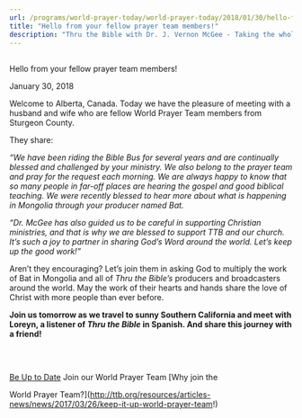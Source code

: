 ```yaml
---
url: /programs/world-prayer-today/world-prayer-today/2018/01/30/hello-from-your-fellow-prayer-team-members!
title: "Hello from your fellow prayer team members!"
description: "Thru the Bible with Dr. J. Vernon McGee - Taking the whole Word to the whole world"
---
```







## 
 Hello from your fellow prayer team members!


January 30, 2018




Welcome to Alberta, Canada. Today we have the pleasure of meeting with a husband and wife who are fellow World Prayer Team members from Sturgeon County. 


They share:


*“We have been riding the Bible Bus for several years and are continually blessed and challenged by your ministry. We also belong to the prayer team and pray for the request each morning. We are always happy to know that so many people in far-off places are hearing the gospel and good biblical teaching.* *We were recently blessed to hear more about what is happening in Mongolia through your producer named Bat.* 


*“Dr. McGee has also guided us to be careful in supporting Christian ministries, and that is why we are blessed to support TTB and our church. It’s such a joy to partner in sharing God’s Word around the world. Let’s keep up the good work!”*


Aren’t they encouraging? Let’s join them in asking God to multiply the work of Bat in Mongolia and all of *Thru the Bible’s* producers and broadcasters around the world. May the work of their hearts and hands share the love of Christ with more people than ever before.


**Join us tomorrow as we travel to sunny Southern California and meet with Loreyn, a listener of *Thru the Bible* in Spanish. And share this journey with a friend!** 


  

 







## 




[Be Up to Date](http://feeds.feedburner.com/WorldPrayerToday "World Prayer Today RSS Feed")
Join our World Prayer Team
[Why join the  

World Prayer Team?](http://ttb.org/resources/articles-news/news/2017/03/26/keep-it-up-world-prayer-team!)





